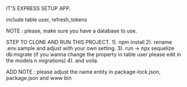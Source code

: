 IT'S EXPRESS SETUP APP.

include table user, refresh_tokens

NOTE : please, make sure you have a database to use.

STEP TO CLONE AND RUN THIS PROJECT.
1). npm install
2). rename .env.sample and adjust with your own setting.
3). run -> npx sequelize db:migrate (if you wanna change the property in table user please edit in the models n migrations)
4). and voila.

ADD NOTE : please adjust the name entity in package-lock.json, package.json and www bin